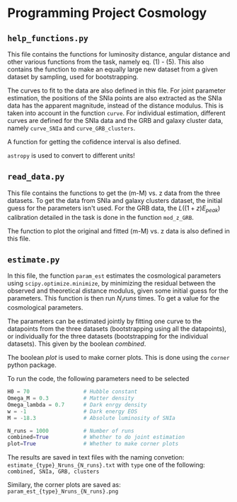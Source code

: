 # Programming Project Cosmology

## **`help_functions.py`**
This file contains the functions for luminosity distance, angular distance and other various functions from the task, namely eq. (1) - (5). This also contains the function to make an equally large new dataset from a given dataset by sampling, used for bootstrapping.

The curves to fit to the data are also defined in this file. For joint parameter estimation, the positions of the SNIa points are also extracted as the SNIa data has the apparent magnitude, instead of the distance modulus. This is taken into account in the function ```curve```. For individual estimation, different curves are defined for the SNIa data and the GRB and galaxy cluster data, namely ```curve_SNIa``` and ```curve_GRB_clusters```.

A function for getting the cofidence interval is also defined.

```astropy``` is used to convert to different units!

## **`read_data.py`**
This file contains the functions to get the (m-M) vs. z data from the three datasets. To get the data from SNIa and galaxy clusters dataset, the initial guess for the parameters isn't used. For the GRB data, the $L((1+z)E_{peak})$ calibration detailed in the task is done in the function ```mod_z_GRB```.

The function to plot the original and fitted (m-M) vs. z data is also defined in this file.

## **`estimate.py`**
In this file, the function ```param_est``` estimates the cosmological parameters using ```scipy.optimize.minimize```, by minimizing the residual between the observed and theoretical distance modulus, given some initial guess for the parameters. This function is then run $N_/runs$ times. To get a value for the cosmological parameters.

The parameters can be estimated jointly by fitting one curve to the datapoints from the three datasets (bootstrapping using all the datapoints), or individually for the three datasets (bootstrapping for the individual datasets). This given by the boolean $combined$.

The boolean $plot$ is used to make corner plots. This is done using the ```corner``` python package.

To run the code, the following parameters need to be selected
```python
H0 = 70                 # Hubble constant
Omega_M = 0.3           # Matter density
Omega_lambda = 0.7      # Dark enrgy density
w = -1                  # Dark energy EOS
M = -18.3               # Absolute luminosity of SNIa

N_runs = 1000           # Number of runs
combined=True           # Whether to do joint estimation
plot=True               # Whether to make corner plots
```

The results are saved in text files with the naming convetion:
``estimate_{type}_Nruns_{N_runs}.txt``
with `type` one of the following:
``combined, SNIa, GRB, clusters``

Similary, the corner plots are saved as:
``param_est_{type}_Nruns_{N_runs}.png``
